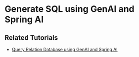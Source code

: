 # Generate SQL using GenAI and Spring AI

## Related Tutorials

- [Query Relation Database using GenAI and Spring AI](https://howtodoinjava.com/spring-ai/generate-sql-with-ai/)